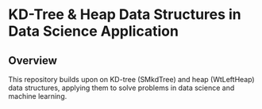 # KD-Tree & Heap Data Structures in Data Science Application
## Overview <br> 
This repository builds upon on KD-tree (SMkdTree) and heap (WtLeftHeap) data structures, applying them to solve problems in data science and machine learning.

